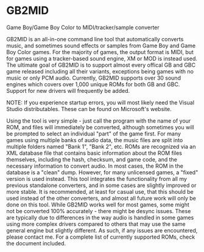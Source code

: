 # GB2MID
Game Boy/Game Boy Color to MIDI/tracker/sample converter

GB2MID is an all-in-one command line tool that automatically converts music, and sometimes sound effects or samples from Game Boy and Game Boy Color games. For the majority of games, the output format is MIDI, but for games using a tracker-based sound engine, XM or MOD is instead used.
The ultimate goal of GB2MID is to support almost every offical GB and GBC game released including all their variants, exceptions being games with no music or only PCM audio. Currently, GB2MID supports over 30 sound engines which covers over 1,000 unique ROMs for both GB and GBC. Support for new drivers will frequently be added.

NOTE: If you experience startup errors, you will most likely need the Visual Studio distributables. These can be found on Microsoft's website.

Using the tool is very simple - just call the program with the name of your ROM, and files will immediately be converted, although sometimes you will be prompted to select an individual "part" of the game first. For many games using multiple banks of audio data, the music files are split into multiple folders named "Bank 1", "Bank 2", etc. ROMs are recognized via an XML database file that contains basic information about the ROM files themselves, including the hash, checksum, and game code, and the necessary information to convert audio.
In most cases, the ROM in the database is a "clean" dump. However, for many unlicensed games, a "fixed" version is used instead.
This tool integrates the functionality from all my previous standalone converters, and in some cases are slightly improved or more stable. It is recommended, at least for casual use, that this should be used instead of the other converters, and almost all future work will only be done on this tool.
While GB2MID works well for most games, some might not be converted 100% accurately - there might be desync issues. These are typically due to differences in the way audio is handled in some games using more complex drivers compared to others that may use the same general engine but slightly different. As such, if any issues are encountered, please contact me.
For a complete list of currently supported ROMs, check the document included.
